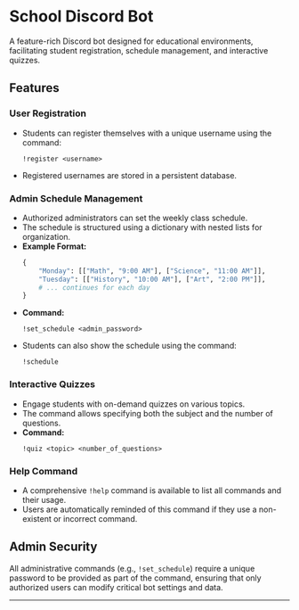 # School Discord Bot

A feature-rich Discord bot designed for educational environments, facilitating student registration, schedule management, and interactive quizzes.

## Features

### User Registration
*   Students can register themselves with a unique username using the command:
    ```
    !register <username>
    ```
*   Registered usernames are stored in a persistent database.

### Admin Schedule Management
*   Authorized administrators can set the weekly class schedule.
*   The schedule is structured using a dictionary with nested lists for organization.
*   **Example Format:**
    ```python
    {
        "Monday": [["Math", "9:00 AM"], ["Science", "11:00 AM"]],
        "Tuesday": [["History", "10:00 AM"], ["Art", "2:00 PM"]],
        # ... continues for each day
    }
    ```
*   **Command:**
    ```
    !set_schedule <admin_password>
    ```
*   Students can also show the schedule using the command:
    ```
    !schedule
    ```

### Interactive Quizzes
*   Engage students with on-demand quizzes on various topics.
*   The command allows specifying both the subject and the number of questions.
*   **Command:**
    ```
    !quiz <topic> <number_of_questions>
    ```

### Help Command
*   A comprehensive `!help` command is available to list all commands and their usage.
*   Users are automatically reminded of this command if they use a non-existent or incorrect command.

## Admin Security
All administrative commands (e.g., `!set_schedule`) require a unique password to be provided as part of the command, ensuring that only authorized users can modify critical bot settings and data.

---
